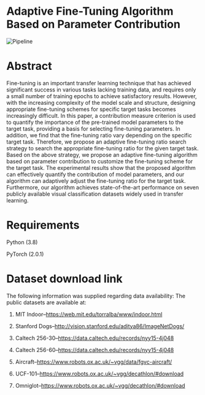 # Adaptive Fine-Tuning Algorithm Based on Parameter Contribution
![Pipeline](https://github.com/fengledl/Adaptive-Fine-Tuning-Algorithm-Based-on-Parameter-Contribution/assets/152671236/07edaa7d-b09a-49e2-b253-b66b084ad6f9)
# Abstract
Fine-tuning is an important transfer learning technique that has achieved significant success in various tasks lacking training data, and requires only a small number of training epochs to achieve satisfactory results. However, with the increasing complexity of the model scale and structure, designing appropriate fine-tuning schemes for specific target tasks becomes increasingly difficult. In this paper, a contribution measure criterion is used to quantify the importance of the pre-trained model parameters to the target task, providing a basis for selecting fine-tuning parameters. In addition, we find that the fine-tuning ratio vary depending on the specific target task. Therefore, we propose an adaptive fine-tuning ratio search strategy to search the appropriate fine-tuning ratio for the given target task. Based on the above strategy, we propose an adaptive fine-tuning algorithm based on parameter contribution to customize the fine-tuning scheme for the target task. The experimental results show that the proposed algorithm can effectively quantify the contribution of model parameters, and our algorithm can adaptively adjust the fine-tuning ratio for the target task. Furthermore, our algorithm achieves state-of-the-art performance on seven publicly available visual classification datasets widely used in transfer learning.
# Requirements
Python (3.8)

PyTorch (2.0.1)

# Dataset download link
The following information was supplied regarding data availability: The public datasets are available at:
   
1. MIT Indoor–https://web.mit.edu/torralba/www/indoor.html
   
2. Stanford Dogs–http://vision.stanford.edu/aditya86/ImageNetDogs/
   
3. Caltech 256-30–https://data.caltech.edu/records/nyy15-4j048

4. Caltech 256-60–https://data.caltech.edu/records/nyy15-4j048
   
5. Aircraft–https://www.robots.ox.ac.uk/~vgg/data/fgvc-aircraft/
  
6. UCF-101–https://www.robots.ox.ac.uk/~vgg/decathlon/#download
    
7. Omniglot–https://www.robots.ox.ac.uk/~vgg/decathlon/#download
